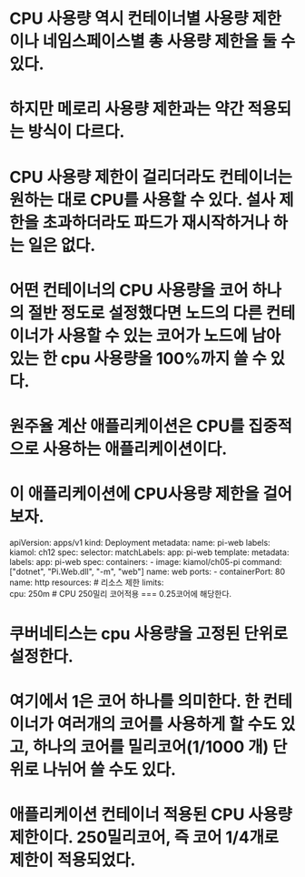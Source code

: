 <!-- CPU 사용량 제한 -->
# CPU 사용량 역시 컨테이너별 사용량 제한이나 네임스페이스별 총 사용량 제한을 둘 수 있다.
# 하지만 메로리 사용량 제한과는 약간 적용되는 방식이 다르다.
# CPU 사용량 제한이 걸리더라도 컨테이너는 원하는 대로 CPU를 사용할 수 있다. 설사 제한을 초과하더라도 파드가 재시작하거나 하는 일은 없다.
# 어떤 컨테이너의 CPU 사용량을 코어 하나의 절반 정도로 설정했다면 노드의 다른 컨테이너가 사용할 수 있는 코어가 노드에 남아 있는 한 cpu 사용량을 100%까지 쓸 수 있다.
# 원주율 계산 애플리케이션은 CPU를 집중적으로 사용하는 애플리케이션이다.
# 이 애플리케이션에 CPU사용량 제한을 걸어 보자.

<!-- CPU 제한 yaml -->
apiVersion: apps/v1
kind: Deployment
metadata:
  name: pi-web
  labels:
    kiamol: ch12
spec:
  selector:
    matchLabels:
      app: pi-web
  template:
    metadata:
      labels:
        app: pi-web
    spec:
      containers:
        - image: kiamol/ch05-pi
          command: ["dotnet", "Pi.Web.dll", "-m", "web"]
          name: web
          ports:
            - containerPort: 80
              name: http
          resources:          # 리소스 제한
            limits:           
              cpu: 250m       # CPU 250밀리 코어적용 === 0.25코어에 해당한다.


# 쿠버네티스는 cpu 사용량을 고정된 단위로 설정한다.
# 여기에서 1은 코어 하나를 의미한다. 한 컨테이너가 여러개의 코어를 사용하게 할 수도 있고, 하나의 코어를 밀리코어(1/1000 개) 단위로 나뉘어 쓸 수도 있다.
# 애플리케이션 컨테이너 적용된 CPU 사용량 제한이다. 250밀리코어, 즉 코어 1/4개로 제한이 적용되었다.